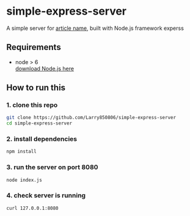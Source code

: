 # simple-express-server

A simple server for [article name](url), built with Node.js framework experss

## Requirements

- node > 6 <br />
[download Node.js here](nodejs.org)

## How to run this

### 1. clone this repo

```bash
git clone https://github.com/Larry850806/simple-express-server
cd simple-express-server
```

### 2. install dependencies

```bash
npm install
```

### 3. run the server on port 8080

```bash
node index.js
```

### 4. check server is running

```bash
curl 127.0.0.1:8080
```
